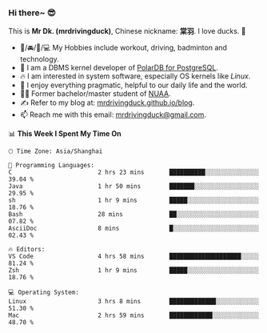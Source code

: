 ### Hi there~ 😎

This is **Mr Dk. (mrdrivingduck)**, Chinese nickname: **棠羽**. I love ducks. 🦆

- 💪/🚘/🏸/💻 My Hobbies include workout, driving, badminton and technology.
- 🍊 I am a DBMS kernel developer of [PolarDB for PostgreSQL](https://github.com/ApsaraDB/PolarDB-for-PostgreSQL).
- 🔥 I am interested in system software, especially OS kernels like *Linux*.
- 🔧 I enjoy everything pragmatic, helpful to our daily life and the world.
- 👨‍🎓 Former bachelor/master student of [NUAA](https://en.wikipedia.org/wiki/Nanjing_University_of_Aeronautics_and_Astronautics).
- ✍ Refer to my blog at: [mrdrivingduck.github.io/blog](https://mrdrivingduck.github.io/blog/).
- 📫 Reach me with this email: [mrdrivingduck@gmail.com](mailto:mrdrivingduck@gmail.com).

<!--START_SECTION:waka-->
📊 **This Week I Spent My Time On** 

```text
🕑︎ Time Zone: Asia/Shanghai

💬 Programming Languages: 
C                        2 hrs 23 mins       ██████████░░░░░░░░░░░░░░░   39.04 % 
Java                     1 hr 50 mins        ███████░░░░░░░░░░░░░░░░░░   29.95 % 
sh                       1 hr 9 mins         █████░░░░░░░░░░░░░░░░░░░░   18.76 % 
Bash                     28 mins             ██░░░░░░░░░░░░░░░░░░░░░░░   07.82 % 
AsciiDoc                 8 mins              █░░░░░░░░░░░░░░░░░░░░░░░░   02.43 % 

🔥 Editors: 
VS Code                  4 hrs 58 mins       ████████████████████░░░░░   81.24 % 
Zsh                      1 hr 9 mins         █████░░░░░░░░░░░░░░░░░░░░   18.76 % 

💻 Operating System: 
Linux                    3 hrs 8 mins        █████████████░░░░░░░░░░░░   51.30 % 
Mac                      2 hrs 59 mins       ████████████░░░░░░░░░░░░░   48.70 % 
```


<!--END_SECTION:waka-->

<!-- ![Mr Dk.'s GitHub Stats](https://github-readme-stats.vercel.app/api?username=mrdrivingduck&count_private&show_icons=true&theme=buefy) -->

<!-- ![Most Used Languages](https://github-readme-stats.vercel.app/api/top-langs/?username=mrdrivingduck&exclude_repo=mips32-CPU,snort-tcp-socket&theme=buefy&layout=compact&langs_count=10) -->


<!--
**mrdrivingduck/mrdrivingduck** is a ✨ _special_ ✨ repository because its `README.md` (this file) appears on your GitHub profile.

Here are some ideas to get you started:

- 🔭 I’m currently working on ...
- 🌱 I’m currently learning ...
- 👯 I’m looking to collaborate on ...
- 🤔 I’m looking for help with ...
- 💬 Ask me about ...
- 📫 How to reach me: ...
- 😄 Pronouns: ...
- ⚡ Fun fact: ...
-->
